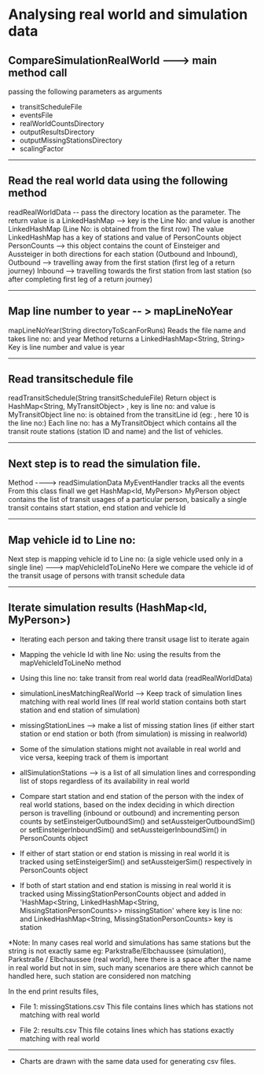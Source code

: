 # Analysing real world and simulation data

## CompareSimulationRealWorld ---> main method call

passing the following parameters as arguments
* transitScheduleFile
* eventsFile
* realWorldCountsDirectory
* outputResultsDirectory
* outputMissingStationsDirectory
* scalingFactor

---

## Read the real world data using the following method
readRealWorldData -- pass the directory location as the parameter.
The return value is a LinkedHashMap --> key is the Line No: and value is another LinkedHashMap (Line No: is obtained from the first row)
The value LinkedHashMap has a key of stations and value of PersonCounts object
PersonCounts --> this object contains the count of Einsteiger and Aussteiger in both directions for each station (Outbound and Inbound),
Outbound --> travelling away from the first station (first leg of a return journey)
Inbound --> travelling towards the first station from last station (so after completing first leg of a return journey)

---

## Map line number to year -- > mapLineNoYear
mapLineNoYear(String directoryToScanForRuns)
Reads the file name and takes line no: and year
Method returns a LinkedHashMap<String, String>
Key is line number and value is year

---

## Read transitschedule file
readTransitSchedule(String transitScheduleFile)
Return object is HashMap<String, MyTransitObject> , key is line no: and value is MyTransitObject
line no: is obtained from the transitLine id (eg: <transitLine id="10---1281_3">, here 10 is the line no:)
Each line no: has a MyTransitObject which contains all the transit route stations (station ID and name) and the list of vehicles.

---

## Next step is to read the simulation file.
Method ----> readSimulationData
MyEventHandler tracks all the events
From this class finall we get HashMap<Id<Person>, MyPerson>
MyPerson object contains the list of transit usages of a particular person, basically a single transit contains start station, end station and vehicle Id

---

## Map vehicle id to Line no:
Next step is mapping vehicle id to Line no: (a sigle vehicle used only in a single line) ---> mapVehicleIdToLineNo
Here we compare the vehicle id of the transit usage of persons with transit schedule data

---

## Iterate simulation results (HashMap<Id<Person>, MyPerson>)
* Iterating each person and taking there transit usage list to iterate again
* Mapping the vehicle Id with line No: using the results from the mapVehicleIdToLineNo method
* Using this line no: take transit from real world data (readRealWorldData)
* simulationLinesMatchingRealWorld --> Keep track of simulation lines matching with real world lines (If real world station contains both start station and end station of    simulation)
* missingStationLines --> make a list of missing station lines (if either start station or end station or both (from simulation) is missing in realworld)
* Some of the simulation stations might not available in real world and vice versa, keeping track of them is important
* allSimulationStations --> is a list of all simulation lines and corresponding list of stops regardless of its availability in real world
* Compare start station and end station of the person with the index of real world stations, based on the index deciding in which direction person is travelling (inbound or outbound) and incrementing person counts by setEinsteigerOutboundSim() and setAussteigerOutboundSim() or setEinsteigerInboundSim() and setAussteigerInboundSim() in PersonCounts object

* If either of start station or end station is missing in real world it is tracked using setEinsteigerSim() and setAussteigerSim() respectively in PersonCounts object
* If both of start station and end station is missing in real world it is tracked using MissingStationPersonCounts object and added in 'HashMap<String, LinkedHashMap<String, MissingStationPersonCounts>> missingStation' where key is line no: and LinkedHashMap<String, MissingStationPersonCounts> key is station


*Note: In many cases real world and simulations has same stations but the string is not exactly same eg: Parkstraße/Elbchaussee (simulation), Parkstraße / Elbchaussee (real world), here there is a space after the name in real world but not in sim, such many scenarios are there which cannot be handled here, such station are considered non matching


In the end print results files,
* File 1: missingStations.csv
This file contains lines which has stations not matching with real world

* File 2: results.csv
This file cotains lines which has stations exactly matching with real world

---

* Charts are drawn with the same data used for generating csv files.

 



